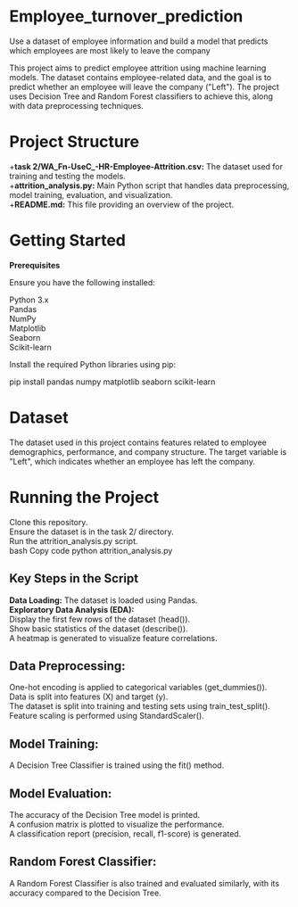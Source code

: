 # Employee_turnover_prediction
Use a dataset of employee information and build a model that predicts which employees are most likely to leave the company<br>


This project aims to predict employee attrition using machine learning models. The dataset contains employee-related data, and the goal is to predict whether an employee will leave the company ("Left"). The project uses Decision Tree and Random Forest classifiers to achieve this, along with data preprocessing techniques.

# Project Structure

 +**task 2/WA_Fn-UseC_-HR-Employee-Attrition.csv:** The dataset used for training and testing the models.<br />
 +**attrition_analysis.py:** Main Python script that handles data preprocessing, model training, evaluation, and visualization.<br />
 +**README.md:** This file providing an overview of the project.<br />

# Getting Started 
**Prerequisites**

Ensure you have the following installed:<br>

Python 3.x<br />
Pandas<br />
NumPy<br />
Matplotlib<br />
Seaborn<br />
Scikit-learn<br />

Install the required Python libraries using pip:<br>

pip install pandas numpy matplotlib seaborn scikit-learn<br>

# Dataset
The dataset used in this project contains features related to employee demographics, performance, and company structure. The target variable is "Left", which indicates whether an employee has left the company.

# Running the Project

Clone this repository.<br>
Ensure the dataset is in the task 2/ directory.<br>
Run the attrition_analysis.py script.<br>
bash
Copy code
python attrition_analysis.py
## Key Steps in the Script
**Data Loading:** The dataset is loaded using Pandas.<br>
**Exploratory Data Analysis (EDA):**<br>
Display the first few rows of the dataset (head()).<br>
Show basic statistics of the dataset (describe()).<br>
A heatmap is generated to visualize feature correlations.<br>
## Data Preprocessing:
One-hot encoding is applied to categorical variables (get_dummies()).<br>
Data is split into features (X) and target (y).<br>
The dataset is split into training and testing sets using train_test_split().<br>
Feature scaling is performed using StandardScaler().<br>
## Model Training:
A Decision Tree Classifier is trained using the fit() method.
## Model Evaluation:
The accuracy of the Decision Tree model is printed.<br>
A confusion matrix is plotted to visualize the performance.<br>
A classification report (precision, recall, f1-score) is generated.<br>
## Random Forest Classifier:
A Random Forest Classifier is also trained and evaluated similarly, with its accuracy compared to the Decision Tree.


